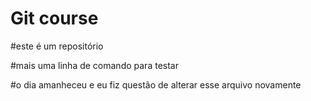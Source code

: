 # Git course

#este é um repositório

#mais uma linha de comando para testar

#o dia amanheceu e eu fiz questão de alterar esse arquivo novamente
